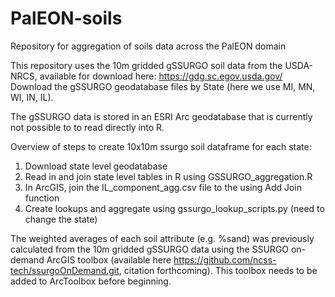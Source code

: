 # PalEON-soils
Repository for aggregation of soils data across the PalEON domain

This repository uses the 10m gridded gSSURGO soil data from the USDA-NRCS, available for download here: https://gdg.sc.egov.usda.gov/
Download the gSSURGO geodatabase files by State (here we use MI, MN, WI, IN, IL). 

The gSSURGO data is stored in an ESRI Arc geodatabase that is currently not possible to to read directly into R.

Overview of steps to create 10x10m ssurgo soil dataframe for each state:

1. Download state level geodatabase
2. Read in and join state level tables in R using GSSURGO_aggregation.R
3. In ArcGIS, join the IL_component_agg.csv file to the using Add Join function
4. Create lookups and aggregate using gssurgo_lookup_scripts.py (need to change the state)




The weighted averages of each soil attribute (e.g. %sand) was previously calculated from the 10m gridded gSSURGO data using the SSURGO on-demand ArcGIS toolbox (available here https://github.com/ncss-tech/ssurgoOnDemand.git, citation forthcoming). This toolbox needs to be added to ArcToolbox before beginning. 



